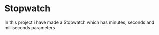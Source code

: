 # Stopwatch
In this project i have made a Stopwatch which has minutes, seconds and milliseconds parameters

